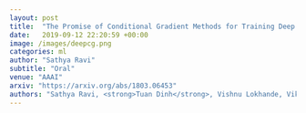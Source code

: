 ```yaml
---
layout: post
title:  "The Promise of Conditional Gradient Methods for Training Deep Models"
date:   2019-09-12 22:20:59 +00:00
image: /images/deepcg.png
categories: ml
author: "Sathya Ravi"
subtitle: "Oral"
venue: "AAAI"
arxiv: "https://arxiv.org/abs/1803.06453"
authors: "Sathya Ravi, <strong>Tuan Dinh</strong>, Vishnu Lokhande, Vikas Singh"
---
```

<!-- [Presented Slides](){:target="_blank"} -->

